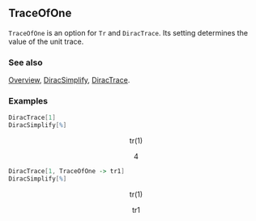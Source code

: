 ## TraceOfOne

`TraceOfOne` is an option for `Tr` and `DiracTrace`. Its setting determines the value of the unit trace.

### See also

[Overview](Extra/FeynCalc.md), [DiracSimplify](DiracSimplify.md), [DiracTrace](DiracTrace.md).

### Examples

```mathematica
DiracTrace[1]
DiracSimplify[%]
```

$$\text{tr}(1)$$

$$4$$

```mathematica
DiracTrace[1, TraceOfOne -> tr1]
DiracSimplify[%]
```

$$\text{tr}(1)$$

$$\text{tr1}$$
